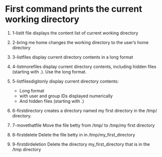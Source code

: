 # First command prints the current working directory


1. 1-listit file displays the content list of current working directory


2. 2-bring me home  changes the working directory to the user’s home directory


3. 3-listfiles display current directory contents in a long format

4. 4-listmorefiles display current directory contents, including hidden files (starting with .). Use the long format.

5. 5-listfilesdigitonly display current directory contents:
	- Long format
	- with user and group IDs displayed numerically
	- And hidden files (starting with .)

6. 6-firstdirectory creates a directory named my first directory in the /tmp/ directory.

7. 7-movethatfile Move the file betty from /tmp/ to /tmp/my first directory

8. 8-firstdelete Delete the file betty in in /tmp/my_first_directory

9. 9-firstdirdeletion Delete the directory my_first_directory that is in the /tmp directory
